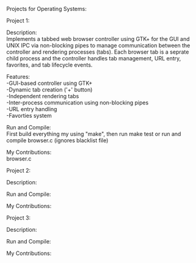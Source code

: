 Projects for Operating Systems:

Project 1:

  Description:  
  Implements a tabbed web browser controller using GTK+ for the GUI and UNIX IPC via non-blocking pipes to manage communication between
  the controller and rendering processes (tabs). Each browser tab is a seprate child process and the controller handles tab management, URL entry,
  favorites, and tab lifecycle events. 

  Features:  
  -GUI-based controller using GTK+  
  -Dynamic tab creation ('+' button)  
  -Independent rendering tabs  
  -Inter-process communication using non-blocking pipes  
  -URL entry handling  
  -Favorties system  
  
  Run and Compile:  
  First build everything my using "make", then run make test or run and compile browser.c (ignores blacklist file)
  
  My Contributions:  
  browser.c

Project 2:

  Description:
  
  Run and Compile: 
  
  My Contributions: 

Project 3:

  Description: 
  
  Run and Compile: 
  
  My Contributions: 

